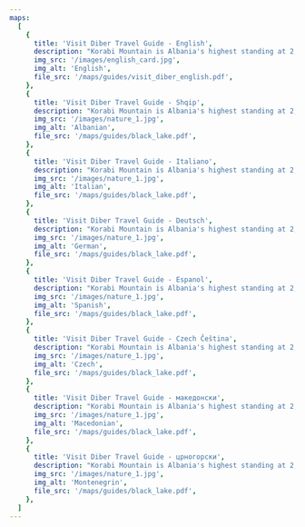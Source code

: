 ```yaml
---
maps:
  [
    {
      title: 'Visit Diber Travel Guide - English',
      description: "Korabi Mountain is Albania's highest standing at 2,764m tall. Most routes to the top start from Radomire Village.",
      img_src: '/images/english_card.jpg',
      img_alt: 'English',
      file_src: '/maps/guides/visit_diber_english.pdf',
    },
    {
      title: 'Visit Diber Travel Guide - Shqip',
      description: "Korabi Mountain is Albania's highest standing at 2,764m tall. Most routes to the top start from Radomire Village.",
      img_src: '/images/nature_1.jpg',
      img_alt: 'Albanian',
      file_src: '/maps/guides/black_lake.pdf',
    },
    {
      title: 'Visit Diber Travel Guide - Italiano',
      description: "Korabi Mountain is Albania's highest standing at 2,764m tall. Most routes to the top start from Radomire Village.",
      img_src: '/images/nature_1.jpg',
      img_alt: 'Italian',
      file_src: '/maps/guides/black_lake.pdf',
    },
    {
      title: 'Visit Diber Travel Guide - Deutsch',
      description: "Korabi Mountain is Albania's highest standing at 2,764m tall. Most routes to the top start from Radomire Village.",
      img_src: '/images/nature_1.jpg',
      img_alt: 'German',
      file_src: '/maps/guides/black_lake.pdf',
    },
    {
      title: 'Visit Diber Travel Guide - Espanol',
      description: "Korabi Mountain is Albania's highest standing at 2,764m tall. Most routes to the top start from Radomire Village.",
      img_src: '/images/nature_1.jpg',
      img_alt: 'Spanish',
      file_src: '/maps/guides/black_lake.pdf',
    },
    {
      title: 'Visit Diber Travel Guide - Czech Čeština',
      description: "Korabi Mountain is Albania's highest standing at 2,764m tall. Most routes to the top start from Radomire Village.",
      img_src: '/images/nature_1.jpg',
      img_alt: 'Czech',
      file_src: '/maps/guides/black_lake.pdf',
    },
    {
      title: 'Visit Diber Travel Guide - македонски',
      description: "Korabi Mountain is Albania's highest standing at 2,764m tall. Most routes to the top start from Radomire Village.",
      img_src: '/images/nature_1.jpg',
      img_alt: 'Macedonian',
      file_src: '/maps/guides/black_lake.pdf',
    },
    {
      title: 'Visit Diber Travel Guide - црногорски',
      description: "Korabi Mountain is Albania's highest standing at 2,764m tall. Most routes to the top start from Radomire Village.",
      img_src: '/images/nature_1.jpg',
      img_alt: 'Montenegrin',
      file_src: '/maps/guides/black_lake.pdf',
    },
  ]
---
```

